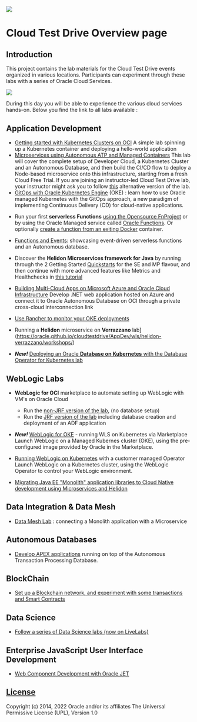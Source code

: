 ![](common/images/customer.logo2.png)
---
# Cloud Test Drive Overview page #

## Introduction ##

This project contains the lab materials for the Cloud Test Drive events organized in various locations.  Participants can experiment through these labs with a series of Oracle Cloud Services.  

![](common/images/Introslide.PNG)

During this day you will be able to experience the various cloud services hands-on.  Below you find the link to all labs available : 


## Application Development ##
- [Getting started with Kubernetes Clusters on OCI](https://www.oracle.com/webfolder/technetwork/tutorials/obe/oci/oke-full/index.html)
  A simple lab spinning up a Kubernetes container and deploying a hello-world application 
- [Microservices using Autonomous ATP and Managed Containers](https://oracle.github.io/cloudtestdrive/AppDev/ATP-OKE/livelabs-trial/)
  This lab will cover the complete setup of Developer Cloud, a Kubernetes Cluster and an Autonomous Database, and then build the CI/CD flow to deploy a Node-based microservice onto this infrastructure, starting from a fresh Cloud Free Trial.  If you are joining an instructor-led Cloud Test Drive lab, your instructor might ask you to follow [this](https://oracle.github.io/cloudtestdrive/AppDev/ATP-OKE/livelabs-ctdenv) alternative version of the lab.
- [GitOps with Oracle Kubernetes Engine](AppDev/OKE-GitOps/README.md) (OKE) : learn how to use Oracle managed Kubernetes with the  GitOps approach, a new paradigm of implementing Continuous Delivery (CD) for cloud-native applications.

+ Run your first **serverless Functions** [using the Opensource FnProject](AppDev/functions/function2_lab.md) or by using the Oracle Managed service called [Oracle Functions](https://www.oracle.com/webfolder/technetwork/tutorials/infographics/oci_faas_gettingstarted_quickview/functions_quickview_top/functions_quickview/index.html#).  Or optionally [create a function from an exiting Docker](https://github.com/shaunsmith/functionslab-codeone19/blob/master/6-Container-as-Function.md) container.

+ [Functions and Events](AppDev/functionsandevents/FnHandson.md): showcasing event-driven serverless functions and an Autonomous database. 

+ Discover the **Helidon Microservices framework for Java** by running through the 2 Getting Started [Quickstarts](https://helidon.io/docs/latest/#/guides/01_overview) for the SE and MP flavour, and then continue with more advanced features like Metrics and Healthchecks in [this tutorial](https://github.com/tomas-langer/helidon-conference/blob/master/README.md)

+ [Building Multi-Cloud Apps on Microsoft Azure and Oracle Cloud Infrastructure](AppDev/OCI-Azure-Interconnection/README.md)
  Develop .NET web application hosted on Azure and connect it to Oracle Autonomous Database on OCI through a private cross-cloud interconnection link
  
+ [Use Rancher to monitor your OKE deployments](https://github.com/oracle/cloudtestdrive/blob/master/AppDev/oke-rancher/readme.md)

+ Running a **Helidon** microservice on **Verrazzano** lab](https://oracle.github.io/cloudtestdrive/AppDev/wls/helidon-verrazzano/workshops/)

+ ***New!***   [Deploying an Oracle **Database on Kubernetes** with the Database Operator for Kubernetes lab](https://oracle.github.io/cloudtestdrive/AppDev/database-operator/workshops/freetier/)

  



## WebLogic Labs

+ **WebLogic for OCI** marketplace to automate setting up WebLogic with VM's on Oracle Cloud
  
  + Run the [non-JRF version of the lab](https://oracle.github.io/cloudtestdrive/AppDev/wls/ll-nonjrf), (no database setup)
  + Run the [JRF version of the lab](https://oracle.github.io/cloudtestdrive/AppDev/wls/ll-jrf) including database creation and deployment of an ADF application
  
+ ***New!***  [WebLogic for OKE](https://oracle.github.io/cloudtestdrive/AppDev/wls/ll-wls-for-oke-nonjrf/livelab/) - running WLS on Kubernetes via Marketplace
  Launch WebLogic on a Managed Kubernes cluster (OKE), using the pre-configured image provided by Oracle in the Marketplace.

+ [Running WebLogic on Kubernetes](https://oracle.github.io/cloudtestdrive/AppDev/wls/ll-oke/) with a customer managed Operator
  Launch WebLogic on a Kubernetes cluster, using the WebLogic Operator to control your WebLogic environment.
  
+ [Migrating Java EE "Monolith" application libraries to Cloud Native development using Microservices and Helidon](AppDev/cloud-native/README.md)

  

## Data Integration & Data Mesh

- [Data Mesh Lab](https://oracle.github.io/cloudtestdrive/DataManagement/DataMesh/DataMeshMonolithMicro/workshops/freetier2/) : connecting a Monolith application with a Microservice




## Autonomous Databases

- [Develop APEX applications](ATP/APEX/readme.md) running on top of the Autonomous Transaction Processing Database.



## BlockChain ##

+ [Set up a Blockchain network, and experiment with some transactions and Smart Contracts](BlockChain/readme.md)

  

## Data Science ##

+ [Follow a series of Data Science labs (now on LiveLabs)](https://apexapps.oracle.com/pls/apex/dbpm/r/livelabs/view-workshop?wid=788)

  

## Enterprise JavaScript User Interface Development ##

+ [Web Component Development with Oracle JET](https://github.com/geertjanw/ojet-training/blob/master/README.md)

  





## [License](LICENSE)
Copyright (c) 2014, 2022 Oracle and/or its affiliates
The Universal Permissive License (UPL), Version 1.0

